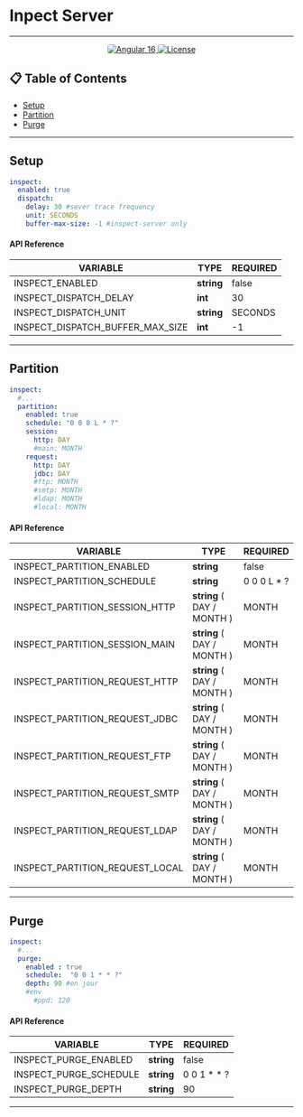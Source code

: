 # Inpect Server 

---

<p align="center">
  <a href="https://spring.io/">
    <img src="https://img.shields.io/badge/SpringBoot-3.2-$.svg?logo=spring&logoColor=white" alt="Angular 16" style="border-radius: 4px;">
  </a>
  <a href="https://github.com/oneteme/jquery/blob/main/LICENSE">
    <img src="https://img.shields.io/badge/jquery-4.0.3-blue.svg" alt="License" style="border-radius: 4px;">
  </a>
</p>

## 📋 Table of Contents


- [Setup](#-setup)
- [Partition](#-partition)
- [Purge](#-purge)


---

## Setup
```YAML
inspect:
  enabled: true
  dispatch:
    delay: 30 #sever trace frequency
    unit: SECONDS
    buffer-max-size: -1 #inspect-server only
```

#### API Reference

| VARIABLE                               | TYPE       | REQUIRED    | 
|----------------------------------------|------------|-------------|
| INSPECT_ENABLED                       | **string** | false       |
| INSPECT_DISPATCH_DELAY                | **int**    | 30          | 
| INSPECT_DISPATCH_UNIT                 | **string** | SECONDS     |
| INSPECT_DISPATCH_BUFFER_MAX_SIZE       | **int**    | -1          |

---

## Partition
```YAML
inspect:
  #...
  partition:
    enabled: true
    schedule: "0 0 0 L * ?"
    session:
      http: DAY
      #main: MONTH
    request:
      http: DAY
      jdbc: DAY
      #ftp: MONTH
      #smtp: MONTH
      #ldap: MONTH
      #local: MONTH

```

#### API Reference

| VARIABLE                        | TYPE                        | REQUIRED    | 
|---------------------------------|-----------------------------|-------------|
| INSPECT_PARTITION_ENABLED       | **string**                  | false       | 
| INSPECT_PARTITION_SCHEDULE      | **string**                  | 0 0 0 L * ? | 
| INSPECT_PARTITION_SESSION_HTTP  | **string**  ( DAY / MONTH ) | MONTH     | 
| INSPECT_PARTITION_SESSION_MAIN  | **string**  ( DAY / MONTH ) | MONTH         | 
| INSPECT_PARTITION_REQUEST_HTTP  | **string**  ( DAY / MONTH ) | MONTH         | 
| INSPECT_PARTITION_REQUEST_JDBC  | **string**  ( DAY / MONTH ) | MONTH       | 
| INSPECT_PARTITION_REQUEST_FTP   | **string**  ( DAY / MONTH ) |  MONTH      | 
| INSPECT_PARTITION_REQUEST_SMTP  | **string**  ( DAY / MONTH ) |  MONTH       | 
| INSPECT_PARTITION_REQUEST_LDAP  | **string**  ( DAY / MONTH ) |  MONTH       | 
| INSPECT_PARTITION_REQUEST_LOCAL | **string**  ( DAY / MONTH ) |  MONTH     | 

---

## Purge
```YAML
inspect:
  #...
  purge:
    enabled : true
    schedule:  "0 0 1 * * ?"
    depth: 90 #en jour
    #env
      #ppd: 120
```

#### API Reference

| VARIABLE                               | TYPE       | REQUIRED    | 
|----------------------------------------|------------|-------------|
| INSPECT_PURGE_ENABLED                  | **string** | false       | 
| INSPECT_PURGE_SCHEDULE                 | **string** |  0 0 1 * * ?| 
| INSPECT_PURGE_DEPTH                    | **string** | 90          | 


---